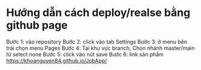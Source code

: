 # Hướng dẫn cách deploy/realse bằng github page
Bước 1: vào repository
Bước 2: click vào tab Settings
Bước 3: ở menu bên trái chọn menu Pages
Bước 4: Tại khu vực branch, Chọn nhánh master/main từ select none
Bước 5: click vào nút save
Bước 6: link sản phẩm https://khoanguyen84.github.io/JobApp/
